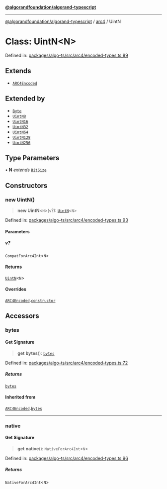 [**@algorandfoundation/algorand-typescript**](../../../README.md)

***

[@algorandfoundation/algorand-typescript](../../../README.md) / [arc4](../README.md) / UintN

# Class: UintN\<N\>

Defined in: [packages/algo-ts/src/arc4/encoded-types.ts:89](https://github.com/algorandfoundation/puya-ts/blob/89ee9cf9a58d93e3ffbb727cfadf537835799a71/packages/algo-ts/src/arc4/encoded-types.ts#L89)

## Extends

- [`ARC4Encoded`](ARC4Encoded.md)

## Extended by

- [`Byte`](Byte.md)
- [`UintN8`](UintN8.md)
- [`UintN16`](UintN16.md)
- [`UintN32`](UintN32.md)
- [`UintN64`](UintN64.md)
- [`UintN128`](UintN128.md)
- [`UintN256`](UintN256.md)

## Type Parameters

• **N** *extends* [`BitSize`](../type-aliases/BitSize.md)

## Constructors

### new UintN()

> **new UintN**\<`N`\>(`v`?): [`UintN`](UintN.md)\<`N`\>

Defined in: [packages/algo-ts/src/arc4/encoded-types.ts:93](https://github.com/algorandfoundation/puya-ts/blob/89ee9cf9a58d93e3ffbb727cfadf537835799a71/packages/algo-ts/src/arc4/encoded-types.ts#L93)

#### Parameters

##### v?

`CompatForArc4Int`\<`N`\>

#### Returns

[`UintN`](UintN.md)\<`N`\>

#### Overrides

[`ARC4Encoded`](ARC4Encoded.md).[`constructor`](ARC4Encoded.md#constructors)

## Accessors

### bytes

#### Get Signature

> **get** **bytes**(): [`bytes`](../../../type-aliases/bytes.md)

Defined in: [packages/algo-ts/src/arc4/encoded-types.ts:72](https://github.com/algorandfoundation/puya-ts/blob/89ee9cf9a58d93e3ffbb727cfadf537835799a71/packages/algo-ts/src/arc4/encoded-types.ts#L72)

##### Returns

[`bytes`](../../../type-aliases/bytes.md)

#### Inherited from

[`ARC4Encoded`](ARC4Encoded.md).[`bytes`](ARC4Encoded.md#bytes)

***

### native

#### Get Signature

> **get** **native**(): `NativeForArc4Int`\<`N`\>

Defined in: [packages/algo-ts/src/arc4/encoded-types.ts:96](https://github.com/algorandfoundation/puya-ts/blob/89ee9cf9a58d93e3ffbb727cfadf537835799a71/packages/algo-ts/src/arc4/encoded-types.ts#L96)

##### Returns

`NativeForArc4Int`\<`N`\>
